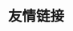 ---
layout: nil
title: 友情链接
category: friendly-links
link-list:
    - title: 左懒
      url: http://cjrong.github.io/
    - title: 雁起平沙
      url: http://yanping.me/cn/
---